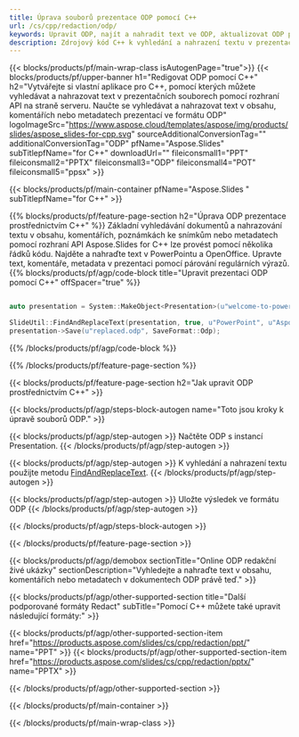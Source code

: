 ```yaml
---
title: Úprava souborů prezentace ODP pomocí C++
url: /cs/cpp/redaction/odp/
keywords: Upravit ODP, najít a nahradit text ve ODP, aktualizovat ODP prezentaci
description: Zdrojový kód C++ k vyhledání a nahrazení textu v prezentaci ODP.
---
```


{{< blocks/products/pf/main-wrap-class isAutogenPage="true">}}
{{< blocks/products/pf/upper-banner h1="Redigovat ODP pomocí C++" h2="Vytvářejte si vlastní aplikace pro C++, pomocí kterých můžete vyhledávat a nahrazovat text v prezentačních souborech pomocí rozhraní API na straně serveru. Naučte se vyhledávat a nahrazovat text v obsahu, komentářích nebo metadatech prezentací ve formátu ODP" logoImageSrc="https://www.aspose.cloud/templates/aspose/img/products/slides/aspose_slides-for-cpp.svg" sourceAdditionalConversionTag="" additionalConversionTag="ODP" pfName="Aspose.Slides" subTitlepfName="for C++" downloadUrl="" fileiconsmall1="PPT" fileiconsmall2="PPTX" fileiconsmall3="ODP" fileiconsmall4="POT" fileiconsmall5="ppsx" >}}

{{< blocks/products/pf/main-container pfName="Aspose.Slides " subTitlepfName="for C++" >}}

{{% blocks/products/pf/feature-page-section  h2="Úprava ODP prezentace prostřednictvím C++" %}}
Základní vyhledávání dokumentů a nahrazování textu v obsahu, komentářích, poznámkách ke snímkům nebo metadatech pomocí rozhraní API Aspose.Slides for C++ lze provést pomocí několika řádků kódu. Najděte a nahraďte text v PowerPointu a OpenOffice. Upravte text, komentáře, metadata v prezentaci pomocí párování regulárních výrazů.
{{% blocks/products/pf/agp/code-block title="Upravit prezentaci ODP pomocí C++" offSpacer="true" %}}

```cpp

auto presentation = System::MakeObject<Presentation>(u"welcome-to-powerpoint.odp");

SlideUtil::FindAndReplaceText(presentation, true, u"PowerPoint", u"Aspose.Slides", nullptr);
presentation->Save(u"replaced.odp", SaveFormat::Odp);	
```

{{% /blocks/products/pf/agp/code-block %}}

{{% /blocks/products/pf/feature-page-section %}}

{{< blocks/products/pf/feature-page-section  h2="Jak upravit ODP prostřednictvím C++" >}}

{{< blocks/products/pf/agp/steps-block-autogen name="Toto jsou kroky k úpravě souborů ODP." >}}

{{< blocks/products/pf/agp/step-autogen >}}
Načtěte ODP s instancí Presentation.
{{< /blocks/products/pf/agp/step-autogen >}}

{{< blocks/products/pf/agp/step-autogen >}}
K vyhledání a nahrazení textu použijte metodu [FindAndReplaceText](https://reference.aspose.com/slides/cpp/aspose.slides.util/slideutil/findandreplacetext/).
{{< /blocks/products/pf/agp/step-autogen >}}

{{< blocks/products/pf/agp/step-autogen >}}
Uložte výsledek ve formátu ODP
{{< /blocks/products/pf/agp/step-autogen >}}

{{< /blocks/products/pf/agp/steps-block-autogen >}}

{{< /blocks/products/pf/feature-page-section >}}

{{< blocks/products/pf/agp/demobox sectionTitle="Online ODP redakční živé ukázky" sectionDescription="Vyhledejte a nahraďte text v obsahu, komentářích nebo metadatech v dokumentech ODP právě teď." >}}

{{< blocks/products/pf/agp/other-supported-section title="Další podporované formáty Redact" subTitle="Pomocí C++ můžete také upravit následující formáty:" >}}

{{< blocks/products/pf/agp/other-supported-section-item href="https://products.aspose.com/slides/cs/cpp/redaction/ppt/" name="PPT" >}}
{{< blocks/products/pf/agp/other-supported-section-item href="https://products.aspose.com/slides/cs/cpp/redaction/pptx/" name="PPTX" >}}


{{< /blocks/products/pf/agp/other-supported-section >}}

{{< /blocks/products/pf/main-container >}}
    
{{< /blocks/products/pf/main-wrap-class >}}